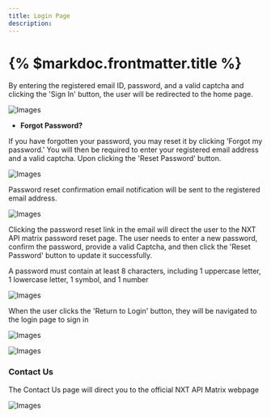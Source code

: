 ```yaml
---
title: Login Page
description: 
---
```


# {% $markdoc.frontmatter.title %}


   By entering the registered email ID, password, and a valid captcha and clicking the 'Sign In' button, the user will be redirected to the home page. 

   


   ![Images](/images/loginPage.png)

   

-  **Forgot Password?**

 If you have forgotten your password, you may reset it by clicking 'Forgot my password.' You will then be required to enter your registered email address and a valid captcha. Upon clicking the 'Reset Password' button.
     
![Images](/images/resetpasswordpage.png)

Password reset confirmation email notification will be sent to the registered email address.

![Images](/images/resetmailpage.png)

Clicking the password reset link in the email will direct the user to the NXT API matrix password reset page. The user needs to enter a new password, confirm the password, provide a valid Captcha, and then click the 'Reset Password' button to update it successfully.

A password must contain at least 8 characters, including 1 uppercase letter, 1 lowercase letter, 1 symbol, and 1 number

![Images](/images/resetnewpassword.png)

When the user clicks the 'Return to Login' button, they will be navigated to the login page to sign in

![Images](/images/returntologin.png)

   

       


    
  ![Images](/images/loginPage.png)

  ### Contact Us

  The Contact Us page will direct you to the official NXT API Matrix webpage

  ![Images](/images/Contact_Us.png)












 







